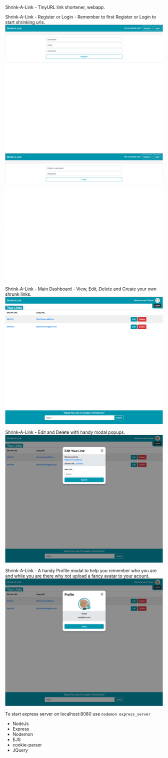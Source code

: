 Shrink-A-Link - TinyURL link shortener, webapp.

Shrink-A-Link - Register or Login - Remember to first Register or Login to start shrinking urls.
!["Shrink-A-Link Main Page"](https://github.com/MikeTheFyke/Shrink-A-Link/blob/master/assets/ShrinkALink-Screenshots/ShrinkALink-Register.png)
!["Shrink-A-Link Main Page"](https://github.com/MikeTheFyke/Shrink-A-Link/blob/master/assets/ShrinkALink-Screenshots/ShrinkALink-Login.png)

Shrink-A-Link - Main Dashboard - View, Edit, Delete and Create your own shrunk links.
!["Shrink-A-Link Main Page"](https://github.com/MikeTheFyke/Shrink-A-Link/blob/master/assets/ShrinkALink-Screenshots/ShrinkALink-Main.png)

Shrink-A-Link - Edit and Delete with handy modal popups.
!["Shrink-A-Link Main Page"](https://github.com/MikeTheFyke/Shrink-A-Link/blob/master/assets/ShrinkALink-Screenshots/ShrinkALink-EditALink.png)

Shrink-A-Link - A handy Profile modal to help you remember who you are and while you are there why not upload a fancy avatar to your acount.
!["Shrink-A-Link Main Page"](https://github.com/MikeTheFyke/Shrink-A-Link/blob/master/assets/ShrinkALink-Screenshots/ShrinkALink-Profile.png)

To start express server on localhost:8080 use
`nodemon express_server`

- NodeJs
- Express
- Nodemon
- EJS
- cookie-parser
- JQuery
